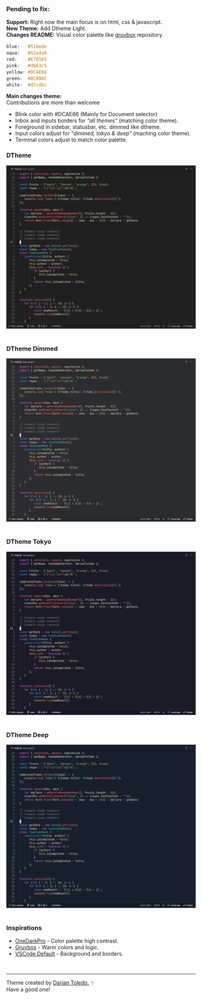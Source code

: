 ### Pending to fix:

**Support:** Right now the main focus is on html, css & javascript.<br>
**New Theme:** Add Dtheme Light.<br>
**Changes README:** Visual color palette like [gruvbox](https://github.com/morhetz/gruvbox/tree/master) repository.

```css
blue:   #518ede
aqua:   #52a4a8
red:    #E76565
pink:   #db63c5
yellow: #DCAE66
green:  #8CB96C
white:  #d7cdbc
```

**Main changes theme:**
<br>Contributions are more than welcome

-  Blink color with #DCAE66 (Mainly for Document selector)
-  Inbox and inputs borders for _"all themes"_ (matching color theme).
-  Foreground in sidebar, statusbar, etc. dimmed like dtheme.
-  Input colors adjust for _"dimmed, tokyo & deep"_ (maching color theme).
-  Terminal colors adjust to match color palette.

### DTheme

![DTheme](images/dtheme.png)
&nbsp;

### DTheme Dimmed

![DTheme Dimmed](images/dtheme-dimmed.png)
&nbsp;

### DTheme Tokyo

![DTheme Tokyo](images/dtheme-tokyo.png)
&nbsp;

### DTheme Deep

![DTheme Deep](images/dtheme-deep.png)
&nbsp;

### Inspirations

-  [OneDarkPro](https://github.com/Binaryify/OneDark-Pro) - Color palette high contrast.
-  [Gruvbox](https://github.com/sainnhe/gruvbox-material-vscode) - Warm colors and logic.
-  [VSCode Default]() - Background and borders.

&nbsp;

---

Theme created by <a href="https://github.com/darianmorat">Darian Toledo.</a> ✨ <br />
Have a good one!
